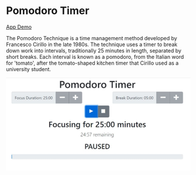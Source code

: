 # Pomodoro Timer

[App Demo](https://project-pomodoro-timer-qualified-1-zeta.vercel.app/)

The Pomodoro Technique is a time management method developed by Francesco Cirillo in the late 1980s.
The technique uses a timer to break down work into intervals, traditionally 25 minutes in length, separated by short breaks. Each interval is known as a pomodoro, from the Italian word for 'tomato', after the tomato-shaped kitchen timer that Cirillo used as a university student.

![screenshot](screenshot.JPG)
